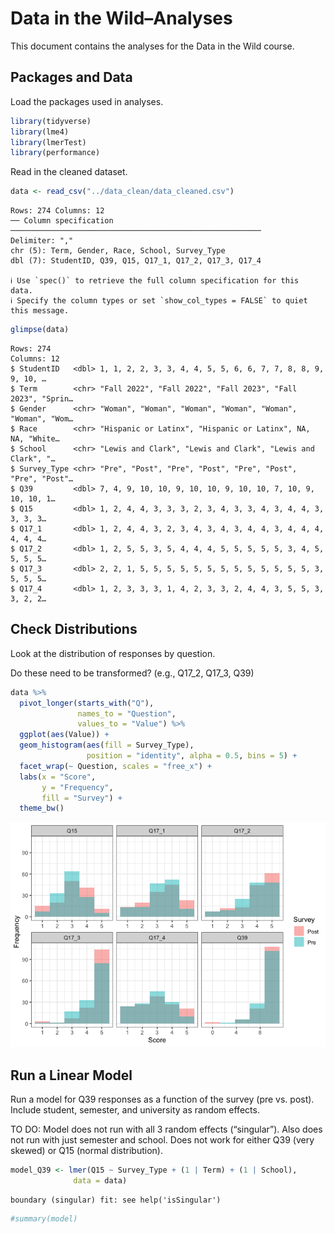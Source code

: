 # Data in the Wild–Analyses


This document contains the analyses for the Data in the Wild course.

## Packages and Data

Load the packages used in analyses.

``` r
library(tidyverse)
library(lme4)
library(lmerTest)
library(performance)
```

Read in the cleaned dataset.

``` r
data <- read_csv("../data_clean/data_cleaned.csv")
```

    Rows: 274 Columns: 12
    ── Column specification ────────────────────────────────────────────────────────
    Delimiter: ","
    chr (5): Term, Gender, Race, School, Survey_Type
    dbl (7): StudentID, Q39, Q15, Q17_1, Q17_2, Q17_3, Q17_4

    ℹ Use `spec()` to retrieve the full column specification for this data.
    ℹ Specify the column types or set `show_col_types = FALSE` to quiet this message.

``` r
glimpse(data)
```

    Rows: 274
    Columns: 12
    $ StudentID   <dbl> 1, 1, 2, 2, 3, 3, 4, 4, 5, 5, 6, 6, 7, 7, 8, 8, 9, 9, 10, …
    $ Term        <chr> "Fall 2022", "Fall 2022", "Fall 2023", "Fall 2023", "Sprin…
    $ Gender      <chr> "Woman", "Woman", "Woman", "Woman", "Woman", "Woman", "Wom…
    $ Race        <chr> "Hispanic or Latinx", "Hispanic or Latinx", NA, NA, "White…
    $ School      <chr> "Lewis and Clark", "Lewis and Clark", "Lewis and Clark", "…
    $ Survey_Type <chr> "Pre", "Post", "Pre", "Post", "Pre", "Post", "Pre", "Post"…
    $ Q39         <dbl> 7, 4, 9, 10, 10, 9, 10, 10, 9, 10, 10, 7, 10, 9, 10, 10, 1…
    $ Q15         <dbl> 1, 2, 4, 4, 3, 3, 3, 2, 3, 4, 3, 3, 4, 3, 4, 4, 3, 3, 3, 3…
    $ Q17_1       <dbl> 1, 2, 4, 4, 3, 2, 3, 4, 3, 4, 3, 4, 4, 3, 4, 4, 4, 4, 4, 4…
    $ Q17_2       <dbl> 1, 2, 5, 5, 3, 5, 4, 4, 4, 5, 5, 5, 5, 5, 3, 4, 5, 5, 5, 5…
    $ Q17_3       <dbl> 2, 2, 1, 5, 5, 5, 5, 5, 5, 5, 5, 5, 5, 5, 5, 5, 3, 5, 5, 5…
    $ Q17_4       <dbl> 1, 2, 3, 3, 3, 1, 4, 2, 3, 3, 2, 4, 4, 3, 5, 5, 3, 3, 2, 2…

## Check Distributions

Look at the distribution of responses by question.

Do these need to be transformed? (e.g., Q17_2, Q17_3, Q39)

``` r
data %>% 
  pivot_longer(starts_with("Q"), 
               names_to = "Question", 
               values_to = "Value") %>% 
  ggplot(aes(Value)) +
  geom_histogram(aes(fill = Survey_Type), 
                 position = "identity", alpha = 0.5, bins = 5) +
  facet_wrap(~ Question, scales = "free_x") +
  labs(x = "Score",
       y = "Frequency",
       fill = "Survey") +
  theme_bw()
```

![](02_analyses_files/figure-commonmark/unnamed-chunk-3-1.png)

## Run a Linear Model

Run a model for Q39 responses as a function of the survey (pre
vs. post). Include student, semester, and university as random effects.

TO DO: Model does not run with all 3 random effects (“singular”). Also
does not run with just semester and school. Does not work for either Q39
(very skewed) or Q15 (normal distribution).

``` r
model_Q39 <- lmer(Q15 ~ Survey_Type + (1 | Term) + (1 | School), 
              data = data)
```

    boundary (singular) fit: see help('isSingular')

``` r
#summary(model)
```
